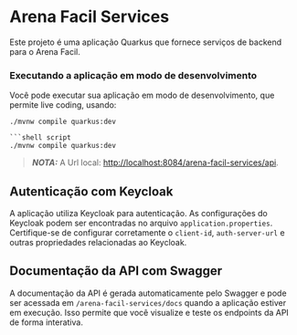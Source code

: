 # Arena Facil Services

Este projeto é uma aplicação Quarkus que fornece serviços de backend para o Arena Facil.

### Executando a aplicação em modo de desenvolvimento

Você pode executar sua aplicação em modo de desenvolvimento, que permite live coding, usando:

```shell script
./mvnw compile quarkus:dev

```shell script
./mvnw compile quarkus:dev
```

> **_NOTA:_** A Url local: <http://localhost:8084/arena-facil-services/api>.



## Autenticação com Keycloak

A aplicação utiliza Keycloak para autenticação. As configurações do Keycloak podem ser encontradas no
arquivo `application.properties`. Certifique-se de configurar corretamente
o `client-id`, `auth-server-url` e outras propriedades relacionadas ao Keycloak.

## Documentação da API com Swagger

A documentação da API é gerada automaticamente pelo Swagger e pode ser acessada em `/arena-facil-services/docs`
quando a aplicação estiver em execução. Isso permite que você visualize e teste os endpoints da API de forma interativa.
